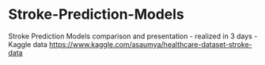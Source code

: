 # Stroke-Prediction-Models
Stroke Prediction Models comparison and presentation - realized in 3 days - Kaggle data
https://www.kaggle.com/asaumya/healthcare-dataset-stroke-data
